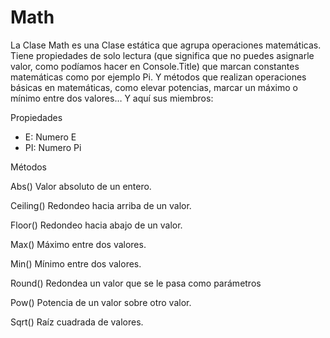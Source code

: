# Math

La Clase Math es una Clase estática que agrupa operaciones matemáticas. Tiene propiedades de solo lectura (que significa que no puedes asignarle valor, como podíamos hacer en Console.Title) que marcan constantes matemáticas como por ejemplo Pi. Y métodos que realizan operaciones básicas en matemáticas, como elevar potencias, marcar un máximo o mínimo entre dos valores…
Y aquí sus miembros:

Propiedades

* E: Numero E
* PI: Numero Pi

Métodos

Abs() Valor absoluto de un entero.

Ceiling() Redondeo hacia arriba de un valor.

Floor() Redondeo hacia abajo de un valor.

Max() Máximo entre dos valores.

Min() Mínimo entre dos valores.

Round() Redondea un valor que se le pasa como parámetros

Pow() Potencia de un valor sobre otro valor.

Sqrt() Raíz cuadrada de valores.
